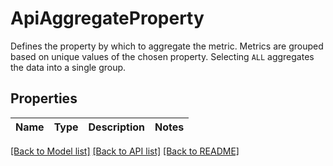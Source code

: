 # ApiAggregateProperty

Defines the property by which to aggregate the metric. Metrics are grouped based on unique values of the chosen property. Selecting `ALL` aggregates the data into a single group.

## Properties
Name | Type | Description | Notes
------------ | ------------- | ------------- | -------------

[[Back to Model list]](../README.md#documentation-for-models) [[Back to API list]](../README.md#documentation-for-api-endpoints) [[Back to README]](../README.md)


